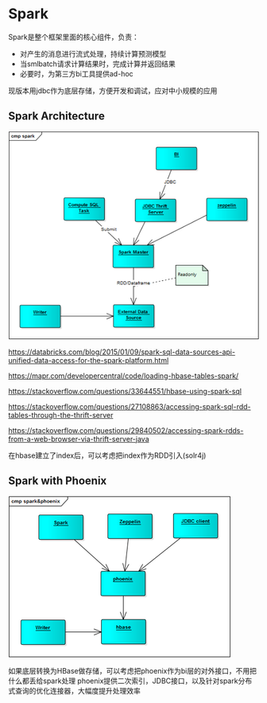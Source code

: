 
# Spark

Spark是整个框架里面的核心组件，负责：
- 对产生的消息进行流式处理，持续计算预测模型
- 当smlbatch请求计算结果时，完成计算并返回结果
- 必要时，为第三方bi工具提供ad-hoc

现版本用jdbc作为底层存储，方便开发和调试，应对中小规模的应用

## Spark Architecture

![](spark.png)

https://databricks.com/blog/2015/01/09/spark-sql-data-sources-api-unified-data-access-for-the-spark-platform.html

https://mapr.com/developercentral/code/loading-hbase-tables-spark/

https://stackoverflow.com/questions/33644551/hbase-using-spark-sql

https://stackoverflow.com/questions/27108863/accessing-spark-sql-rdd-tables-through-the-thrift-server

https://stackoverflow.com/questions/29840502/accessing-spark-rdds-from-a-web-browser-via-thrift-server-java

在hbase建立了index后，可以考虑把index作为RDD引入(solr4j)

## Spark with Phoenix

![](spark_phoenix.png)

如果底层转换为HBase做存储，可以考虑把phoenix作为bi层的对外接口，不用把什么都丢给spark处理
phoenix提供二次索引，JDBC接口，以及针对spark分布式查询的优化连接器，大幅度提升处理效率
